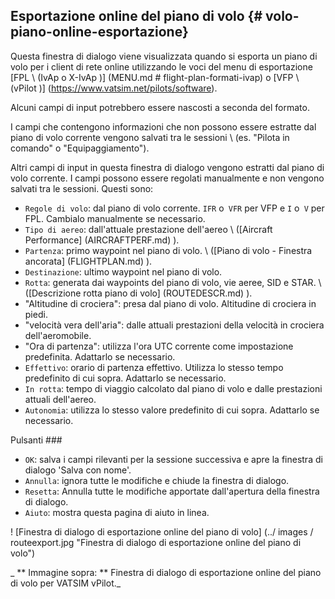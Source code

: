 
## Esportazione online del piano di volo {# volo-piano-online-esportazione}

Questa finestra di dialogo viene visualizzata quando si esporta un piano di volo per i client di rete online utilizzando le voci del menu di esportazione
[FPL \ (IvAp o X-IvAp \)] (MENU.md # flight-plan-formati-ivap) o [VFP \ (vPilot \)] (https://www.vatsim.net/pilots/software).

Alcuni campi di input potrebbero essere nascosti a seconda del formato.

I campi che contengono informazioni che non possono essere estratte dal piano di volo corrente vengono salvati tra le
sessioni \ (es. "Pilota in comando" o "Equipaggiamento").

Altri campi di input in questa finestra di dialogo vengono estratti dal piano di volo corrente. I campi possono essere regolati manualmente e non vengono salvati tra le sessioni.
Questi sono:

* `Regole di volo`: dal piano di volo corrente. `IFR` o` VFR` per VFP e `I` o` V` per FPL. Cambialo manualmente se necessario.
* `Tipo di aereo`: dall'attuale prestazione dell'aereo \ ([Aircraft Performance] (AIRCRAFTPERF.md) \).
* `Partenza`: primo waypoint nel piano di volo. \ ([Piano di volo - Finestra ancorata] (FLIGHTPLAN.md) \).
* `Destinazione`: ultimo waypoint nel piano di volo.
* `Rotta`: generata dai waypoints del piano di volo, vie aeree, SID e STAR. \ ([Descrizione rotta piano di volo] (ROUTEDESCR.md) \).
* "Altitudine di crociera": presa dal piano di volo. Altitudine di crociera in piedi.
* "velocità vera dell'aria": dalle attuali prestazioni della velocità in crociera dell'aeromobile.
* "Ora di partenza": utilizza l'ora UTC corrente come impostazione predefinita. Adattarlo se necessario.
* `Effettivo`: orario di partenza effettivo. Utilizza lo stesso tempo predefinito di cui sopra. Adattarlo se necessario.
* `In rotta`: tempo di viaggio calcolato dal piano di volo e dalle prestazioni attuali dell'aereo.
* `Autonomia`: utilizza lo stesso valore predefinito di cui sopra. Adattarlo se necessario.

Pulsanti ###

* `OK`: salva i campi rilevanti per la sessione successiva e apre la finestra di dialogo 'Salva con nome'.
* `Annulla`: ignora tutte le modifiche e chiude la finestra di dialogo.
* `Resetta`: Annulla tutte le modifiche apportate dall'apertura della finestra di dialogo.
* `Aiuto`: mostra questa pagina di aiuto in linea.

! [Finestra di dialogo di esportazione online del piano di volo] (../ images / routeexport.jpg "Finestra di dialogo di esportazione online del piano di volo")

_ ** Immagine sopra: ** Finestra di dialogo di esportazione online del piano di volo per VATSIM vPilot._
